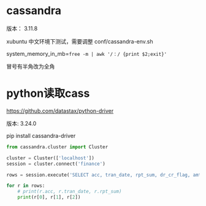 cassandra
=========

版本： 3.11.8

xubuntu 中文环境下测试，需要调整 conf/cassandra-env.sh

system_memory_in_mb=`free -m | awk '/：/ {print $2;exit}'`

冒号有半角改为全角

python读取cass
=============

https://github.com/datastax/python-driver

版本: 3.24.0

pip install cassandra-driver

```python
from cassandra.cluster import Cluster

cluster = Cluster(['localhost'])
session = cluster.connect('finance')

rows = session.execute('SELECT acc, tran_date, rpt_sum, dr_cr_flag, amt FROM brch_qry_dtl')

for r in rows:
    # print(r.acc, r.tran_date, r.rpt_sum)
    print(r[0], r[1], r[2])
```
